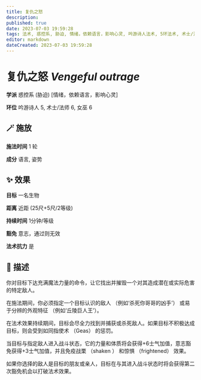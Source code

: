 ```yaml
---
title: 复仇之怒
description: 
published: true
date: 2023-07-03 19:59:28
tags: 法术, 惑控系, 胁迫, 情绪，依赖语言，影响心灵, 吟游诗人法术, 5环法术, 术士/法师法术, 6环法术, 女巫法术
editor: markdown
dateCreated: 2023-07-03 19:59:28
---
```


# **复仇之怒** *Vengeful outrage*

**学派** 惑控系 (胁迫) \[情绪，依赖语言，影响心灵\] 

**环位** 吟游诗人 5, 术士/法师 6, 女巫 6

## 🪄 施放

**施法时间** 1 轮

**成分** 语言, 姿势

## ✨ 效果 

**目标** 一名生物 

**距离** 近距 (25尺+5尺/2等级)  

**持续时间** 1分钟/等级 

**豁免** 意志，通过则无效

**法术抗力** 是

## 📖 描述

你对目标下达充满魔法力量的命令，让它找出并摧毁一个对其造成潜在或实际危害的特定敌人。

在施法期间，你必须指定一个目标认识的敌人 （例如‘杀死你哥哥的凶手’） 或易于分辨的外观特征 （例如‘丘陵巨人王’）。

在法术效果持续期间，目标会尽全力找到并捕获或杀死敌人。如果目标不积极达成目标，则会受到如同指使术 （Geas） 的惩罚。

当目标与指定敌人进入战斗状态，它的力量和体质将会获得+6士气加值，意志豁免获得+3士气加值，并且免疫战栗 （shaken ） 和惊惧 （frightened） 效果。

如果你选择的敌人是目标的朋友或亲人，目标在与其进入战斗状态时将会获得第二次豁免机会以打破法术效果。
    